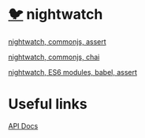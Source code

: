 # [:bird:](https://github.com/xgirma/e2e_test_recipes) nightwatch

[nightwatch, commonjs, assert](https://github.com/xgirma/e2e_test_recipes/tree/master/configuration/nightwatch/nightwatch-commonjs-assert)

[nightwatch, commonjs, chai](https://github.com/xgirma/e2e_test_recipes/tree/master/configuration/nightwatch/nightwatch-commonjs-chai)

[nightwatch, ES6 modules, babel, assert](https://github.com/xgirma/e2e_test_recipes/tree/master/configuration/nightwatch/nightwatch-es6modules-babel-assert)

# Useful links

[API Docs](https://nightwatchjs.org/api/)
